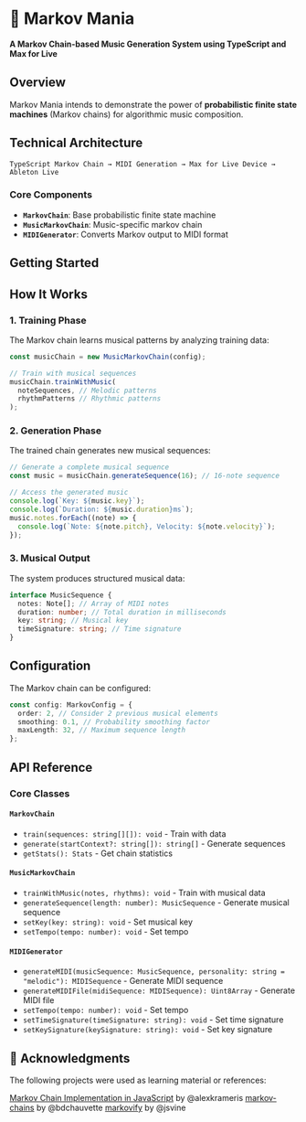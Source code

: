 # 🎵 Markov Mania

**A Markov Chain-based Music Generation System using TypeScript and Max for Live**

## Overview

Markov Mania intends to demonstrate the power of **probabilistic finite state machines** (Markov chains) for algorithmic music composition.

## Technical Architecture

```
TypeScript Markov Chain → MIDI Generation → Max for Live Device → Ableton Live
```

### Core Components

- **`MarkovChain`**: Base probabilistic finite state machine
- **`MusicMarkovChain`**: Music-specific markov chain
- **`MIDIGenerator`**: Converts Markov output to MIDI format

## Getting Started

## How It Works

### 1. **Training Phase**

The Markov chain learns musical patterns by analyzing training data:

```typescript
const musicChain = new MusicMarkovChain(config);

// Train with musical sequences
musicChain.trainWithMusic(
  noteSequences, // Melodic patterns
  rhythmPatterns // Rhythmic patterns
);
```

### 2. **Generation Phase**

The trained chain generates new musical sequences:

```typescript
// Generate a complete musical sequence
const music = musicChain.generateSequence(16); // 16-note sequence

// Access the generated music
console.log(`Key: ${music.key}`);
console.log(`Duration: ${music.duration}ms`);
music.notes.forEach((note) => {
  console.log(`Note: ${note.pitch}, Velocity: ${note.velocity}`);
});
```

### 3. **Musical Output**

The system produces structured musical data:

```typescript
interface MusicSequence {
  notes: Note[]; // Array of MIDI notes
  duration: number; // Total duration in milliseconds
  key: string; // Musical key
  timeSignature: string; // Time signature
}
```

## Configuration

The Markov chain can be configured:

```typescript
const config: MarkovConfig = {
  order: 2, // Consider 2 previous musical elements
  smoothing: 0.1, // Probability smoothing factor
  maxLength: 32, // Maximum sequence length
};
```

## API Reference

### Core Classes

#### `MarkovChain`

- `train(sequences: string[][]): void` - Train with data
- `generate(startContext?: string[]): string[]` - Generate sequences
- `getStats(): Stats` - Get chain statistics

#### `MusicMarkovChain`

- `trainWithMusic(notes, rhythms): void` - Train with musical data
- `generateSequence(length: number): MusicSequence` - Generate musical sequence
- `setKey(key: string): void` - Set musical key
- `setTempo(tempo: number): void` - Set tempo

#### `MIDIGenerator`

- `generateMIDI(musicSequence: MusicSequence, personality: string = "melodic"): MIDISequence` - Generate MIDI sequence
- `generateMIDIFile(midiSequence: MIDISequence): Uint8Array` - Generate MIDI file
- `setTempo(tempo: number): void` - Set tempo
- `setTimeSignature(timeSignature: string): void` - Set time signature
- `setKeySignature(keySignature: string): void` - Set key signature

## 🤝 Acknowledgments

The following projects were used as learning material or references:

[Markov Chain Implementation in JavaScript](https://medium.com/@alexkrameris/markov-chain-implementation-in-javascript-a698f371d66f) by @alexkrameris
[markov-chains](https://github.com/bdchauvette/markov-chains) by @bdchauvette
[markovify](https://github.com/jsvine/markovify) by @jsvine
